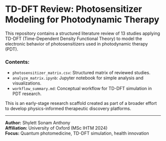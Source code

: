 # TD-DFT Review: Photosensitizer Modeling for Photodynamic Therapy

This repository contains a structured literature review of 13 studies applying TD-DFT (Time-Dependent Density Functional Theory) to model the electronic behavior of photosensitizers used in photodynamic therapy (PDT).

### Contents:
- `photosensitizer_matrix.csv`: Structured matrix of reviewed studies.
- `analyze_matrix.ipynb`: Jupyter notebook for simple analysis and visualizations.
- `workflow_summary.md`: Conceptual workflow for TD-DFT simulation in PDT research.

This is an early-stage research scaffold created as part of a broader effort to develop physics-informed therapeutic discovery platforms.

---

**Author:** Shylett Sonam Anthony  
**Affiliation:** University of Oxford (MSc IHTM 2024)  
**Focus:** Quantum photomedicine, TD-DFT simulation, health innovation
